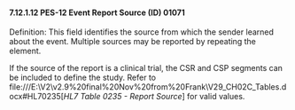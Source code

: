 #### 7.12.1.12 PES-12 Event Report Source (ID) 01071

Definition: This field identifies the source from which the sender learned about the event. Multiple sources may be reported by repeating the element.

If the source of the report is a clinical trial, the CSR and CSP segments can be included to define the study. Refer to file:///E:\V2\v2.9%20final%20Nov%20from%20Frank\V29_CH02C_Tables.docx#HL70235[_HL7 Table 0235 - Report Source_] for valid values.
